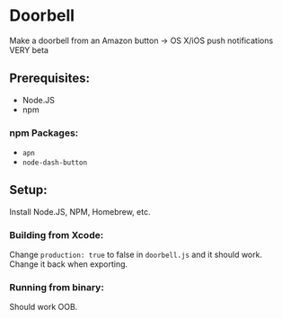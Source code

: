 # Doorbell
Make a doorbell from an Amazon button -> OS X/iOS push notifications
VERY beta

## Prerequisites:
* Node.JS
* npm

### npm Packages:
* `apn`
* `node-dash-button`


## Setup:

Install Node.JS, NPM, Homebrew, etc.

### Building from Xcode:

Change `production: true` to false in `doorbell.js` and it should work. Change it back when exporting.

### Running from binary:

Should work OOB.

